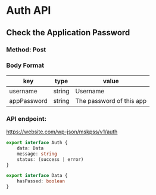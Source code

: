 # Auth API

## Check the Application Password

### Method: Post

### Body Format

key | type | value
--- | --- | ---
username | string | Username
appPassword | string | The password of this app

### API endpoint:

https://website.com/wp-json/mskpss/v1/auth

````ts
export interface Auth {
    data: Data
    message: string
    status: (success | error)
}

export interface Data {
    hasPassed: boolean
}
````
